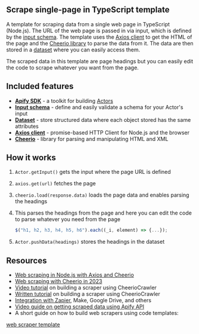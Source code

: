 ## Scrape single-page in TypeScript template

A template for scraping data from a single web page in TypeScript (Node.js). The URL of the web page is passed in via input, which is defined by the [input schema](https://docs.apify.com/platform/actors/development/input-schema). The template uses the [Axios client](https://axios-http.com/docs/intro) to get the HTML of the page and the [Cheerio library](https://cheerio.js.org/) to parse the data from it. The data are then stored in a [dataset](https://docs.apify.com/sdk/js/docs/guides/result-storage#dataset) where you can easily access them.

The scraped data in this template are page headings but you can easily edit the code to scrape whatever you want from the page.

## Included features

- **[Apify SDK](https://docs.apify.com/sdk/js/)** - a toolkit for building [Actors](https://apify.com/actors)
- **[Input schema](https://docs.apify.com/platform/actors/development/input-schema)** - define and easily validate a schema for your Actor's input
- **[Dataset](https://docs.apify.com/sdk/js/docs/guides/result-storage#dataset)** - store structured data where each object stored has the same attributes
- **[Axios client](https://axios-http.com/docs/intro)** - promise-based HTTP Client for Node.js and the browser
- **[Cheerio](https://cheerio.js.org/)** - library for parsing and manipulating HTML and XML

## How it works

1. `Actor.getInput()` gets the input where the page URL is defined
2. `axios.get(url)` fetches the page
3. `cheerio.load(response.data)` loads the page data and enables parsing the headings
4. This parses the headings from the page and here you can edit the code to parse whatever you need from the page

    ```javascript
    $("h1, h2, h3, h4, h5, h6").each((_i, element) => {...});
    ```

5. `Actor.pushData(headings)` stores the headings in the dataset

## Resources

- [Web scraping in Node.js with Axios and Cheerio](https://blog.apify.com/web-scraping-with-axios-and-cheerio/)
- [Web scraping with Cheerio in 2023](https://blog.apify.com/web-scraping-with-cheerio/)
- [Video tutorial](https://www.youtube.com/watch?v=yTRHomGg9uQ) on building a scraper using CheerioCrawler
- [Written tutorial](https://docs.apify.com/academy/web-scraping-for-beginners/challenge) on building a scraper using CheerioCrawler
- [Integration with Zapier](https://apify.com/integrations), Make, Google Drive, and others
- [Video guide on getting scraped data using Apify API](https://www.youtube.com/watch?v=ViYYDHSBAKM)
- A short guide on how to build web scrapers using code templates:

[web scraper template](https://www.youtube.com/watch?v=u-i-Korzf8w)
